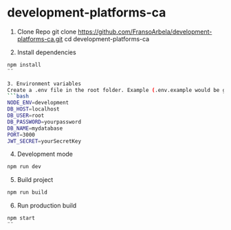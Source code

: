 # development-platforms-ca

1. Clone Repo
git clone https://github.com/FransoArbela/development-platforms-ca.git
cd development-platforms-ca

2. Install dependencies
```bash
npm install
¨¨

3. Environment variables
Create a .env file in the root folder. Example (.env.example would be great to include in your repo):
```bash
NODE_ENV=development
DB_HOST=localhost
DB_USER=root
DB_PASSWORD=yourpassword
DB_NAME=mydatabase
PORT=3000
JWT_SECRET=yourSecretKey
```
4. Development mode
```bash
npm run dev
```

5. Build project
```bash
npm run build
```

6. Run production build
```bash
npm start
¨¨
